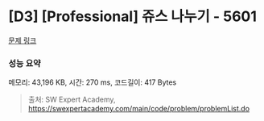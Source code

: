 # [D3] [Professional] 쥬스 나누기 - 5601 

[문제 링크](https://swexpertacademy.com/main/code/problem/problemDetail.do?contestProbId=AWXGAylqcdYDFAUo) 

### 성능 요약

메모리: 43,196 KB, 시간: 270 ms, 코드길이: 417 Bytes



> 출처: SW Expert Academy, https://swexpertacademy.com/main/code/problem/problemList.do